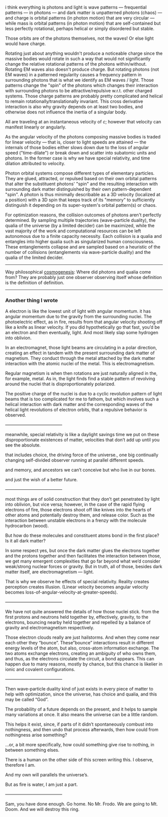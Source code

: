 i think everything is photons and light is wave patterns — frequential patterns — in photons — and dark matter is unpatterned photons (chaos) — and charge is orbital patterns (in photon motion) that are very circular — while mass is orbital patterns (in photon motion) that are self-contained but less perfectly rotational, perhaps helical or simply disordered but stable.

Those orbits are of the photons themselves, not the waves! Or else light would have charge.

Rotating just about anything wouldn't produce a noticeable charge since the massive bodies would rotate in such a way that would not significantly change the relative rotational patterns of the photons within/without. Rotating EM waves also doesn't produce charge. But rotating photons (not EM waves) in a patterned regularity causes a frequency pattern in surrounding photons that is what we identify as EM waves / light. Those patterns change the "spin" of the photons which changes their interaction with surrounding photons to be attractive/repulsive w.r.t. other charged systems. Those charge patterns are probably pretty complicated and helical to remain rotationally/translationally invariant. This cross derivative interaction is also why gravity depends on at least two bodies, and otherwise does not influence the inertia of a singular body. 

All are traveling at an instantaneous velocity of $c$; however that velocity can manifest linearly or angularly.

As the angular velocity of the photons composing massive bodies is traded for linear velocity — that is, closer to light speeds are attained — the internals of those bodies either slows down due to the loss of angular speed ("time-dilate") or break down and scatter into subatomic units and photons. In the former case is why we have special relativity, and time dilation attributed to velocity.

Photon orbital systems compose different types of elementary particles. They are glued, attracted, or repulsed based on their own orbital patterns that alter the substituent photons' "spin" and the resulting interaction with surrounding dark matter distinguished by their own pattern-dependent "spin". A photon is thus minimally describable as a 3D velocity (localized at a position) with a 3D spin that keeps track of its "memory" to sufficiently distinguish it depending on its super-system's orbital pattern(s) or chaos.

For optimization reasons, the collision outcomes of photons aren't perfectly determined. By sampling multiple trajectories (wave-particle duality), the qualia of the universe (by a limited decider) can be maximized, while the vast majority of the work and computational resources can be left autonomous due to a finite capacity necessity. Each collision is a qualia and entangles into higher qualia such as singularized human consciousness. These entanglements collapse and are sampled based on a heuristic of the number of collisions (entanglements via wave-particle duality) and the qualia of the limited decider.

---

Way philosophical [cosmogenesis](https://github.com/animal-tree/Writing-stuff/blob/main/Stuff38-Something-From-Nothing.md): Where did photons and qualia come from? They are probably just one observer observing itself whose definition is the definition of definition.

---

### Another thing I wrote

A electron is like the lowest unit of light with angular momentum. it has angular momentum due to the gravity from the surrounding nuclei. The photoelectric effect, as in fire, results from that angular velocity shooting off like a knife as linear velocity. If you did hypothetically go that fast, you’d be an electron and then eventually, light. And most likely slap some hydrogen into oblivion.

In an electromagnet, those light beams are circulating in a polar direction, creating an effect in tandem with the present surrounding dark matter of magnetism. They conduct through the metal attached by the dark matter interaction with the atomic nuclei of the metal. This is electromagnetism.

Regular magnetism is when then rotations are just naturally aligned in the, for example, metal. As in, the light finds find a stable pattern of revolving around the nuclei that is disproportionately polarized.

The positive charge of the nuclei is due to a cyclic revolution pattern of light beams that is too complicated for me to fathom, but which involves such a helical interaction with dark matter and the corresponding waves of the helical light revolutions of electron orbits, that a repulsive behavior is observed.

—————————————

meanwhile, special relativity is like a daylight savings time we put on these disproportionate existences of matter, velocities that don’t add up until you see the absolute.

that includes choice, the driving force of the universe., one big continually changing self-divided observer running at parallel different speeds.

and memory, and ancestors we can’t conceive but who live in our bones.

and just the wish of a better future.

—————————————

most things are of solid construction that they don’t get penetrated by light into oblivion, but vice versa; however, in the case of the rapid flying electrons of fire, those electrons shoot off like knives into the hearts of other atoms and potentially destroy them, and release color. Such as the interaction between unstable electrons in a frenzy with the molecule hydrocarbon (wood).

But how do these molecules and constituent atoms bond in the first place? Is it all dark matter? 

In some respect yes, but once the dark matter glues the electrons together and the protons together and then facilitates the interaction between those, we get many emergent complexities that go far beyond what we’d consider weak/strong nuclear forces or gravity. But in truth, all of those, besides dark matter itself, are electromagnetism — light.

That is why we observe he effects of special relativity. Reality creates perception creates illusion. (Linear velocity becomes angular velocity becomes loss-of-angular-velocity-at-greater-speeds).

—————————————

We have not quite answered the details of how those nuclei stick. from the first protons and neutrons held together by, effectively, gravity, to the electrons, bouncing nearby held together and repelled by a balance of gravity and electromagnetism respectively.

Those electron clouds really are just hailstorms. And when they come near each other they “bounce”. These”bounce” interactions result in different energy levels of the atom, but also, cross-atom information exchange. The two atoms exchange electrons, creating an ambiguity of who owns them, and thus, as the electrons circulate the circuit, a bond appears. This can happen due to many reasons, mostly by chance, but this chance is likelier in ionic and covalent configurations.

—————————————

Then wave-particle duality kind of just exists in every piece of matter to help with optimization, since the universe, has choice and qualia, and this may be called “God”.

The probability of a future depends on the present, and it helps to sample many variations at once. It also means the universe can be a little random.

This helps it exist, since, if parts of it didn’t spontaneously combust into nothingness, and then undo that process afterwards, then how could from nothingness arise something?

…or, a bit more specifically, how could something give rise to nothing, in between something elses.

There is a human on the other side of this screen writing this. I observe, therefore I am.

And my own will parallels the universe’s.

But as fire is water, I am just a part.

—————————————

Sam, you have done enough. Go home.
No Mr. Frodo. We are going to Mt. Doom. And we will destroy this ring.
